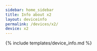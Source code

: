 ```yaml
---
sidebar: home_sidebar
title: Info about x2
layout: deviceinfo
permalink: /devices/x2/
device: x2
---
```

{% include templates/device_info.md %}

